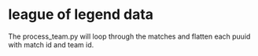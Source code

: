 # league of legend data
The process_team.py will loop through the matches and flatten each puuid with match id and team id.
